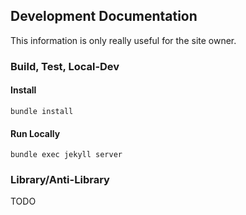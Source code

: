 ## Development Documentation

This information is only really useful for the site owner.

### Build, Test, Local-Dev

#### Install

`bundle install`

#### Run Locally

`bundle exec jekyll server`

### Library/Anti-Library

TODO